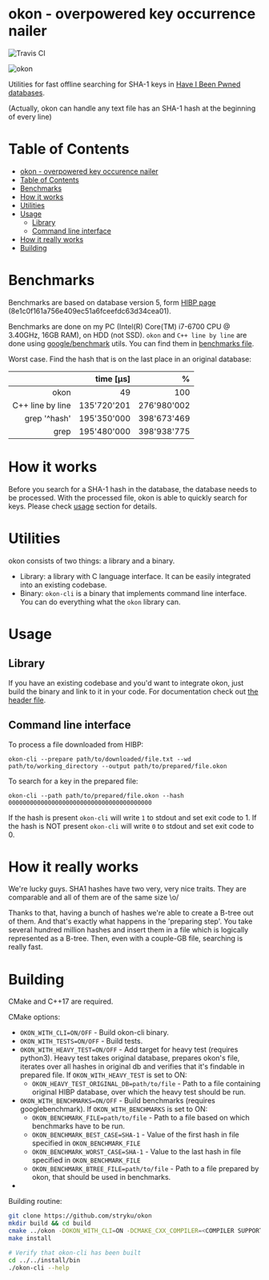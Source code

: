 
# okon - overpowered key occurrence nailer

![Travis CI](https://travis-ci.org/stryku/okon.svg?branch=master)

![okon](https://github.com/stryku/okon/blob/master/images/okon_logo.png)

Utilities for fast offline searching for SHA-1 keys in [Have I Been Pwned databases](https://haveibeenpwned.com/Passwords).

(Actually, okon can handle any text file has an SHA-1 hash at the beginning of every line)

# Table of Contents
- [okon - overpowered key occurence nailer](#okon---overpowered-key-occurence-nailer)
- [Table of Contents](#table-of-contents)
- [Benchmarks](#benchmarks)
- [How it works](#how-it-works)
- [Utilities](#utilities)
- [Usage](#usage)
  * [Library](#library)
  * [Command line interface](#command-line-interface)
- [How it really works](#how-it-really-works)
- [Building](#building)


# Benchmarks
Benchmarks are based on database version 5, form [HIBP page](https://haveibeenpwned.com/Passwords) (8e1c0f161a756e409ec51a6fceefdc63d34cea01).

Benchmarks are done on my PC (Intel(R) Core(TM) i7-6700 CPU @ 3.40GHz, 16GB RAM), on HDD (not SSD).
`okon` and `C++ line by line` are done using [google/benchmark](https://github.com/google/benchmark) utils. You can find them in [benchmarks file](https://github.com/stryku/okon/blob/master/benchmark/exists_benchmark.cpp).

Worst case. Find the hash that is on the last place in an original database:

|                  |   time [μs] |           % |
|-----------------:|------------:|------------:|
|             okon |          49 |         100 |
| C++ line by line | 135'720'201 | 276'980'002 |
|     grep '^hash' | 195'350'000 | 398'673'469 |
|             grep | 195'480'000 | 398'938'775 |

# How it works
Before you search for a SHA-1 hash in the database, the database needs to be processed. With the processed file, okon is able to quickly search for keys.
Please check [usage](#Usage) section for details.

# Utilities
okon consists of two things: a library and a binary.

* Library: a library with C language interface. It can be easily integrated into an existing codebase.
* Binary: `okon-cli` is a binary that implements command line interface. You can do everything what the `okon` library can.

# Usage
## Library
If you have an existing codebase and you'd want to integrate okon, just build the binary and link to it in your code.
For documentation check out [the header file](https://github.com/stryku/okon/blob/master/include/okon/okon.h).

## Command line interface
To process a file downloaded from HIBP:
```
okon-cli --prepare path/to/downloaded/file.txt --wd path/to/working_directory --output path/to/prepared/file.okon
```

To search for a key in the prepared file:
```
okon-cli --path path/to/prepared/file.okon --hash 0000000000000000000000000000000000000000
```
If the hash is present `okon-cli` will write `1` to stdout and set exit code to 1.
If the hash is NOT present `okon-cli` will write `0` to stdout and set exit code to 0.

# How it really works
We're lucky guys. SHA1 hashes have two very, very nice traits. They are comparable and all of them are of the same size \o/

Thanks to that, having a bunch of hashes we're able to create a B-tree out of them. And that's exactly what happens in the 'preparing step'. You take several hundred million hashes and insert them in a file which is logically represented as a B-tree.
Then, even with a couple-GB file, searching is really fast.

# Building
CMake and C++17 are required.

CMake options:
- `OKON_WITH_CLI=ON/OFF` - Build okon-cli binary.
- `OKON_WITH_TESTS=ON/OFF` - Build tests.
- `OKON_WITH_HEAVY_TEST=ON/OFF` - Add target for heavy test (requires python3). Heavy test takes original database, prepares okon's file, iterates over all hashes in original db and verifies that it's findable in prepared file. If `OKON_WITH_HEAVY_TEST` is set to ON:
  * `OKON_HEAVY_TEST_ORIGINAL_DB=path/to/file` - Path to a file containing original HIBP database, over which the heavy test should be run.
- `OKON_WITH_BENCHMARKS=ON/OFF` - Build benchmarks (requires googlebenchmark). If `OKON_WITH_BENCHMARKS` is set to ON:
  * `OKON_BENCHMARK_FILE=path/to/file` - Path to a file based on which benchmarks have to be run.
  * `OKON_BENCHMARK_BEST_CASE=SHA-1` - Value of the first hash in file specified in `OKON_BENCHMARK_FILE`
  * `OKON_BENCHMARK_WORST_CASE=SHA-1` - Value to the last hash in file specified in `OKON_BENCHMARK_FILE`
  * `OKON_BENCHMARK_BTREE_FILE=path/to/file` - Path to a file prepared by okon, that should be used in benchmarks.
- 

Building routine:
```sh
git clone https://github.com/stryku/okon
mkdir build && cd build
cmake ../okon -DOKON_WITH_CLI=ON -DCMAKE_CXX_COMPILER=<COMPILER SUPPORTING C++17> -DCMAKE_INSTALL_PREFIX=../../install
make install

# Verify that okon-cli has been built
cd ../../install/bin
./okon-cli --help
```
